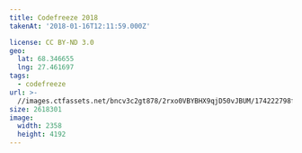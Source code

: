 ```yaml
---
title: Codefreeze 2018
takenAt: '2018-01-16T12:11:59.000Z'

license: CC BY-ND 3.0
geo:
  lat: 68.346655
  lng: 27.461697
tags:
  - codefreeze
url: >-
  //images.ctfassets.net/bncv3c2gt878/2rxo0VBYBHX9qjD50vJBUM/174222798f6a7b03deedb4549da187da/codefreeze-2018_25929229738_o
size: 2618301
image:
  width: 2358
  height: 4192
---
```

